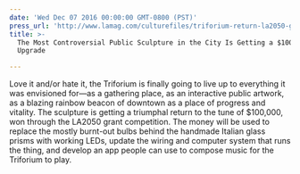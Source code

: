 ```yaml
---
date: 'Wed Dec 07 2016 00:00:00 GMT-0800 (PST)'
press_url: 'http://www.lamag.com/culturefiles/triforium-return-la2050-grant/'
title: >-
  The Most Controversial Public Sculpture in the City Is Getting a $100,000
  Upgrade

---
```


Love it and/or hate it, the Triforium is finally going to live up to everything it was envisioned for—as a gathering place, as an interactive public artwork, as a blazing rainbow beacon of downtown as a place of progress and vitality. The sculpture is getting a triumphal return to the tune of $100,000, won through the LA2050 grant competition. The money will be used to replace the mostly burnt-out bulbs behind the handmade Italian glass prisms with working LEDs, update the wiring and computer system that runs the thing, and develop an app people can use to compose music for the Triforium to play.
